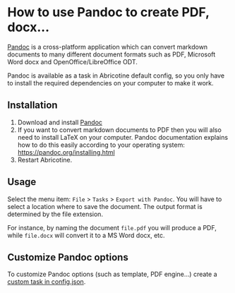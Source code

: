 # How to use Pandoc to create PDF, docx...

[Pandoc](https://pandoc.org/) is a cross-platform application which can convert markdown documents to many different document formats such as PDF, Microsoft Word docx and OpenOffice/LibreOffice ODT.

Pandoc is available as a task in Abricotine default config, so you only have to install the required dependencies on your computer to make it work.

## Installation

1. Download and install [Pandoc](https://pandoc.org/installing.html)
2. If you want to convert markdown documents to PDF then you will also need to install LaTeX on your computer. Pandoc documentation explains how to do this easily according to your operating system: https://pandoc.org/installing.html
3. Restart Abricotine.

## Usage

Select the menu item: `File` > `Tasks` > `Export with Pandoc`. You will have to select a location where to save the document. The output format is determined by the file extension.

For instance, by naming the document `file.pdf` you will produce a PDF, while `file.docx` will convert it to a MS Word docx, etc.

## Customize Pandoc options

To customize Pandoc options (such as template, PDF engine...) create a [custom task in config.json](https://github.com/brrd/Abricotine/tree/master/docs/configuration.md#tasks).